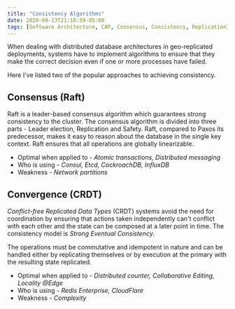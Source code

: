 ```yaml
---
title: "Consistency Algorithms"
date: 2020-09-13T21:10:59-05:00
tags: [Software Architecture, CAP, Consensus, Consistency, Replication]
---
```


When dealing with distributed database architectures in geo-replicated deployments, systems have to implement algorithms to ensure that they make the correct decision even if one or more processes have failed.

Here I've listed two of the popular approaches to achieving consistency.

## Consensus (Raft)

Raft is a leader-based consensus algorithm which guarantees strong consistency to the cluster. The consensus algorithm is divided into three parts - Leader election, Replication and Safety. Raft, compared to Paxos its predecessor, makes it easy to reason about the database in the single key context. Raft ensures that all operations are globally linearizable.

- Optimal when applied to - _Atomic transactions, Distributed messaging_
- Who is using - _Consul, Etcd, CockroachDB, InfluxDB_
- Weakness - _Network partitions_


## Convergence (CRDT)


_Conflict-free Replicated Data Types_ (CRDT) systems avoid the need for coordination by ensuring that actions taken independently can't conflict with each other and the state can be composed at a later point in time. The consistency model is _Strong Eventual Consistency_.

The operations must be commutative and idempotent in nature and can be handled either by replicating themselves or by execution at the primary with the resulting state replicated.

- Optimal when applied to - _Distributed counter, Collaborative Editing, Locality @Edge_
- Who is using - _Redis Enterprise, CloudFlare_
- Weakness - _Complexity_